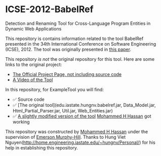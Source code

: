 # ICSE-2012-BabelRef
Detection and Renaming Tool for Cross-Language Program Entities in Dynamic Web Applications

This repository is contains information related to the tool BabelRef presented in the 34th International Conference on Software Engineering (ICSE), 2012. The tool was originally presented in [this paper](http://ieeexplore.ieee.org/xpl/login.jsp?tp=&arnumber=6227240).

This repository _is not_ the original repository for this tool. Here are some links to the original project:
* [The Official Project Page, not including source code](http://home.engineering.iastate.edu/~hungnv/Research/BabelRef/)
* [A Video of the Tool](http://home.engineering.iastate.edu/~hungnv/Research/BabelRef/?page=tool_demo)

In this repository, for ExampleTool you will find:
* :white_check_mark: Source code
* :white_check_mark: [The original tool](edu.iastate.hungnv.babelref.jar, Data_Model.jar, Html_Partial_Parser.jar, Util.jar, Web_Entities.jar)
* :white_check_mark: [A slightly modified version of the tool](AnotherExecutableInTheRepo) [Mohammed H Hassan](https://github.com/mhhassan) got working

This repository was constructed by [Mohammed H Hassan](https://github.com/mhhassan) under the supervision of [Emerson Murphy-Hill](https://github.com/CaptainEmerson). Thanks to Hung Viet Nguyen(http://home.engineering.iastate.edu/~hungnv/Personal/) for his help in establishing this repository. 
